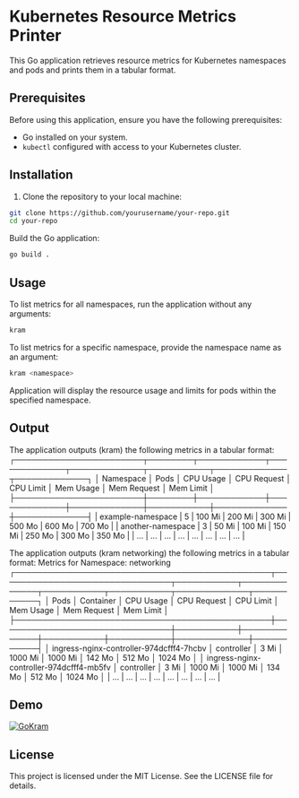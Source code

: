 # Kubernetes Resource Metrics Printer

This Go application retrieves resource metrics for Kubernetes namespaces and pods and prints them in a tabular format.

## Prerequisites

Before using this application, ensure you have the following prerequisites:

- Go installed on your system.
- `kubectl` configured with access to your Kubernetes cluster.

## Installation

1. Clone the repository to your local machine:

```bash
git clone https://github.com/yourusername/your-repo.git
cd your-repo
```

Build the Go application:
```bash
go build .
```

## Usage
To list metrics for all namespaces, run the application without any arguments:
```bash
kram
```

To list metrics for a specific namespace, provide the namespace name as an argument:
```bash
kram <namespace>
```
Application will display the resource usage and limits for pods within the specified namespace.

## Output
The application outputs (kram) the following metrics in a tabular format:
┌───────────────────────┬────────┬────────────┬─────────────┬─────────────┬───────────┬─────────────┬─────────────┐
│       Namespace       │  Pods  │ CPU Usage  │ CPU Request │ CPU Limit   │ Mem Usage │ Mem Request │ Mem Limit   │
├───────────────────────┼────────┼────────────┼─────────────┼─────────────┼───────────┼─────────────┼─────────────┤
| example-namespace     |  5     | 100 Mi     | 200 Mi      | 300 Mi      | 500 Mo    | 600 Mo      | 700 Mo      |
| another-namespace     |  3     | 50 Mi      | 100 Mi      | 150 Mi      | 250 Mo    | 300 Mo      | 350 Mo      |
| ...                   | ...    | ...        | ...         | ...         | ...       | ...         | ...         |

The application outputs (kram networking) the following metrics in a tabular format:
Metrics for Namespace: networking
┌──────────────────────────────────────────────┬───────────────────────────────┬───────────┬─────────────┬───────────┬───────────┬─────────────┬───────────┐
│ Pods                                         │ Container                     │ CPU Usage │ CPU Request │ CPU Limit │ Mem Usage │ Mem Request │ Mem Limit │
├──────────────────────────────────────────────┼───────────────────────────────┼───────────┼─────────────┼───────────┼───────────┼─────────────┼───────────┤
│ ingress-nginx-controller-974dcfff4-7hcbv     │ controller                    │ 3 Mi      │ 1000 Mi     │ 1000 Mi   │ 142 Mo    │ 512 Mo      │ 1024 Mo   │
│ ingress-nginx-controller-974dcfff4-mb5fv     │ controller                    │ 3 Mi      │ 1000 Mi     │ 1000 Mi   │ 134 Mo    │ 512 Mo      │ 1024 Mo   │
| ...                                          | ...                           | ...       | ...         | ...       | ...       | ...         | ...       |

## Demo
[![GoKram](https://github.com/VegaCorporoptions/Kram/assets/116181531/3e3d5abb-db85-4f58-8842-7f4d509d7fbe)](https://github.com/VegaCorporoptions/Kram/blob/main/GoKram.gif?raw=true)

## License
This project is licensed under the MIT License. See the LICENSE file for details.
